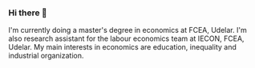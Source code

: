 ### Hi there 👋
I'm currently doing a master's degree in economics at FCEA, Udelar. I'm also research assistant for the labour economics team at IECON, FCEA, Udelar. My main interests in economics are education, inequality and industrial organization. 
